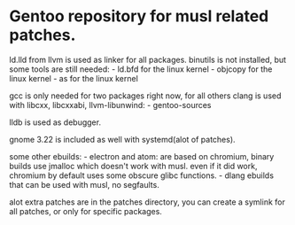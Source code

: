 # Gentoo repository for musl related patches.

ld.lld from llvm is used as linker for all packages.
binutils is not installed, but some tools are still needed:
      - ld.bfd for the linux kernel
      - objcopy for the linux kernel
      - as for the linux kernel
      
gcc is only needed for two packages right now, for all others clang is used with libcxx, libcxxabi, llvm-libunwind:
      - gentoo-sources
      
lldb is used as debugger.

gnome 3.22 is included as well with systemd(alot of patches).

some other ebuilds:
      - electron and atom: are based on chromium, binary builds use jmalloc which doesn't work with musl. even if it did work,
        chromium by default uses some obscure glibc functions.
      - dlang ebuilds that can be used with musl, no segfaults.
      
alot extra patches are in the patches directory, you can create a symlink for all patches, or only for specific packages.
